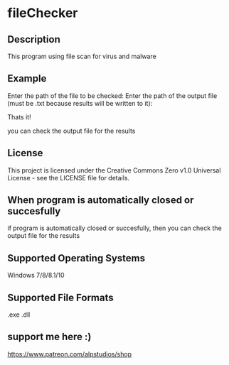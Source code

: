 # fileChecker

## Description

This program using file scan for virus and malware


## Example
Enter the path of the file to be checked: <filepath>
Enter the path of the output file (must be .txt because results will be written to it): <outputpath>

Thats it!

you can check the output file for the results

## License

This project is licensed under the Creative Commons Zero v1.0 Universal License - see the LICENSE file for details.

## When program is automatically closed or succesfully
if program is automatically closed or succesfully, then you can check the output file for the results

## Supported Operating Systems
Windows 7/8/8.1/10

## Supported File Formats

.exe
.dll

## support me here :)
https://www.patreon.com/alpstudios/shop
